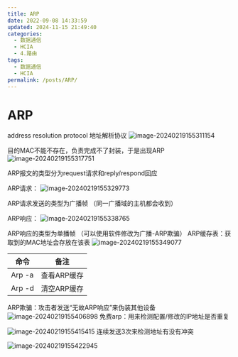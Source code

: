 ```yaml
---
title: ARP
date: 2022-09-08 14:33:59
updated: 2024-11-15 21:49:40
categories:
  - 数据通信
  - HCIA
  - 4.路由
tags:
  - 数据通信
  - HCIA
permalink: /posts/ARP/
---
```

# ARP
address resolution protocol 地址解析协议
![image-20240219155311154](ARP/image-20240219155311154.png)

目的MAC不能不存在，负责完成不了封装，于是出现ARP
![image-20240219155317751](ARP/image-20240219155317751.png)

ARP报文的类型分为request请求和reply/respond回应

ARP请求：
![image-20240219155329773](ARP/image-20240219155329773.png)

ARP请求发送的类型为广播帧 （同一广播域的主机都会收到）

ARP响应：
![image-20240219155338765](ARP/image-20240219155338765.png)

ARP响应的类型为单播帧 （可以使用软件修改为广播-ARP欺骗）
ARP缓存表：获取到的MAC地址会存放在该表
![image-20240219155349077](ARP/image-20240219155349077.png)

| 命令   | 备注        |
| ------ | ----------- |
| Arp -a | 查看ARP缓存 |
| Arp -d | 清空ARP缓存 |

ARP欺骗：攻击者发送“无故ARP响应”来伪装其他设备
![image-20240219155406898](ARP/image-20240219155406898.png)
免费arp：用来检测配置/修改的IP地址是否重复

![image-20240219155415415](ARP/image-20240219155415415.png)
连续发送3次来检测地址有没有冲突

![image-20240219155422945](ARP/image-20240219155422945.png)

